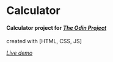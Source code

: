 # Calculator
#### Calculator project for *[The Odin Project](https://www.theodinproject.com/)*
created with [HTML, CSS, JS]

*[Live demo](https://xdsolrac.github.io/calculator/)* 
